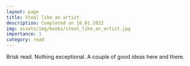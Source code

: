 ```yaml
---
layout: page
title: Steal like an artist 
description: Completed on 16.01.2022
img: assets/img/books/steal_like_an_artist.jpg
importance: 1
category: read
---
```


Brisk read. Nothing exceptional. A couple of good
ideas here and there.
